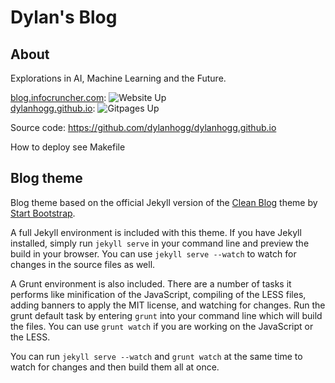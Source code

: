 # Dylan's Blog

## About

Explorations in AI, Machine Learning and the Future.

[blog.infocruncher.com](http://blog.infocruncher.com/): ![Website Up](https://img.shields.io/website?url=http%3A%2F%2Fblog.infocruncher.com%2F)  
[dylanhogg.github.io](http://dylanhogg.github.io/): ![Gitpages Up](https://img.shields.io/website?url=http%3A%2F%2Fdylanhogg.github.io%2F)

Source code: https://github.com/dylanhogg/dylanhogg.github.io

How to deploy see Makefile


## Blog theme

Blog theme based on the official Jekyll version of the [Clean Blog](https://startbootstrap.com/template-overviews/clean-blog/) theme by [Start Bootstrap](http://startbootstrap.com/).

A full Jekyll environment is included with this theme. If you have Jekyll installed, simply run `jekyll serve` in your command line and preview the build in your browser. You can use `jekyll serve --watch` to watch for changes in the source files as well.

A Grunt environment is also included. There are a number of tasks it performs like minification of the JavaScript, compiling of the LESS files, adding banners to apply the MIT license, and watching for changes. Run the grunt default task by entering `grunt` into your command line which will build the files. You can use `grunt watch` if you are working on the JavaScript or the LESS.

You can run `jekyll serve --watch` and `grunt watch` at the same time to watch for changes and then build them all at once.

